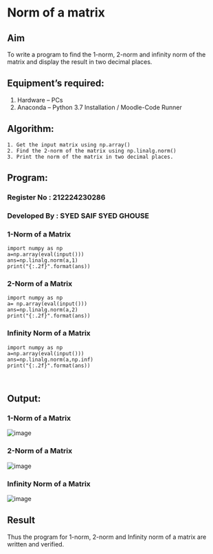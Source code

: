 # Norm of a matrix
## Aim
To write a program to find the 1-norm, 2-norm and infinity norm of the matrix and display the result in two decimal places.
## Equipment’s required:
1.	Hardware – PCs
2.	Anaconda – Python 3.7 Installation / Moodle-Code Runner
## Algorithm:
	1. Get the input matrix using np.array()   
    2. Find the 2-norm of the matrix using np.linalg.norm()
	3. Print the norm of the matrix in two decimal places.
## Program:

### Register No : 212224230286
### Developed By : SYED SAIF SYED GHOUSE
### 1-Norm of a Matrix
~~~
import numpy as np
a=np.array(eval(input()))
ans=np.linalg.norm(a,1)
print("{:.2f}".format(ans))
~~~





### 2-Norm of a Matrix

```
import numpy as np
a= np.array(eval(input()))
ans=np.linalg.norm(a,2)
print("{:.2f}".format(ans))
```



### Infinity Norm of a Matrix
```
import numpy as np
a=np.array(eval(input()))
ans=np.linalg.norm(a,np.inf)
print("{:.2f}".format(ans))



```
## Output:
### 1-Norm of a Matrix

![image](https://github.com/user-attachments/assets/1229056e-a21c-4d3b-b5e0-dd19aae560f0)


### 2-Norm of a Matrix

![image](https://github.com/user-attachments/assets/16d07449-93c6-4faa-8a82-99ccc1ed3808)



### Infinity Norm of a Matrix

![image](https://github.com/user-attachments/assets/1ec15b44-2b4e-431f-b663-5f836bf82b73)


## Result
Thus the program for 1-norm, 2-norm and Infinity norm of a matrix are written and verified.
